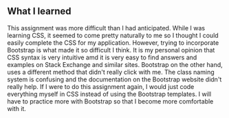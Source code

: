 ## What I learned

This assignment was more difficult than I had anticipated. While I was learning CSS, it seemed to come pretty naturally to me so I thought I could easily complete the CSS for my application. However, trying to incorporate Bootstrap is what made it so difficult I think. It is my personal opinion that CSS syntax is very intuitive amd it is very easy to find answers and examples on Stack Exchange and similar sites. Bootstrap on the other hand, uses a different method that didn't really click with me. The class naming system is confusing and the documentation on the Bootstrap website didn't really help. If I were to do this assignment again, I would just code everything myself in CSS instead of using the Bootstrap templates. I will have to practice more with Bootstrap so that I become more comfortable with it.
